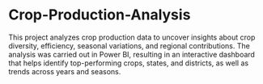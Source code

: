 # Crop-Production-Analysis
This project analyzes crop production data to uncover insights about crop diversity, efficiency, seasonal variations, and regional contributions. The analysis was carried out in Power BI, resulting in an interactive dashboard that helps identify top-performing crops, states, and districts, as well as trends across years and seasons.
